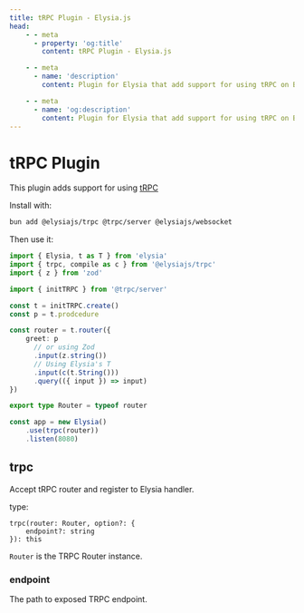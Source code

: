 ```yaml
---
title: tRPC Plugin - Elysia.js
head:
    - - meta
      - property: 'og:title'
        content: tRPC Plugin - Elysia.js

    - - meta
      - name: 'description'
        content: Plugin for Elysia that add support for using tRPC on Bun with Elysia Server. Start by installing the plugin with "bun add @elysiajs/trpc".

    - - meta
      - name: 'og:description'
        content: Plugin for Elysia that add support for using tRPC on Bun with Elysia Server. Start by installing the plugin with "bun add @elysiajs/trpc".
---
```


# tRPC Plugin
This plugin adds support for using [tRPC](https://trpc.io/)

Install with:
```bash
bun add @elysiajs/trpc @trpc/server @elysiajs/websocket 
```

Then use it:
```typescript
import { Elysia, t as T } from 'elysia'
import { trpc, compile as c } from '@elysiajs/trpc'
import { z } from 'zod'

import { initTRPC } from '@trpc/server'

const t = initTRPC.create()
const p = t.prodcedure

const router = t.router({
    greet: p
      // or using Zod
      .input(z.string())
      // Using Elysia's T
      .input(c(t.String()))
      .query(({ input }) => input)
})

export type Router = typeof router

const app = new Elysia()
    .use(trpc(router))
    .listen(8080)
```

## trpc
Accept tRPC router and register to Elysia handler.

type:
```
trpc(router: Router, option?: {
    endpoint?: string
}): this
```

`Router` is the TRPC Router instance.

### endpoint
The path to exposed TRPC endpoint.
